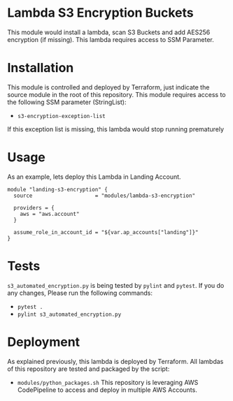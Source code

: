 # Lambda S3 Encryption Buckets

This module would install a lambda, scan S3 Buckets and add AES256 encryption (if missing). This lambda requires access to SSM Parameter.

# Installation

This module is controlled and deployed by Terraform, just indicate the source module in the root of this repository. This module requires access to the following SSM parameter (StringList):
- `s3-encryption-exception-list`

If this exception list is missing, this lambda would stop running prematurely

# Usage

As an example, lets deploy this Lambda in Landing Account.

```hcl
module "landing-s3-encryption" {
  source                    = "modules/lambda-s3-encryption"

  providers = {
    aws = "aws.account"
  }
  
  assume_role_in_account_id = "${var.ap_accounts["landing"]}"
}
```

# Tests

`s3_automated_encryption.py` is being tested by `pylint` and `pytest`. If you do any changes, Please run the following commands:
- `pytest .`
- `pylint s3_automated_encryption.py`

# Deployment

As explained previously, this lambda is deployed by Terraform. All lambdas of this repository are tested and packaged by the script:
- `modules/python_packages.sh`
This repository is leveraging AWS CodePipeline to access and deploy in multiple AWS Accounts.
